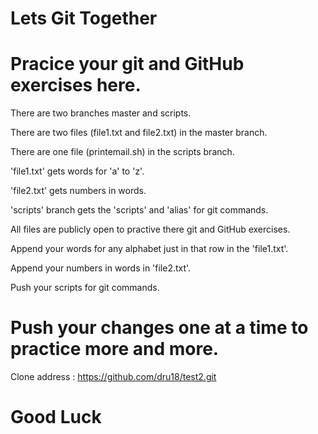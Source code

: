 # Lets Git Together


# Pracice your git and GitHub exercises here.


There are two branches master and scripts.

There are two files (file1.txt and file2.txt) in the master branch.

There are one file (printemail.sh) in the scripts branch.


'file1.txt' gets words for 'a' to 'z'.

'file2.txt' gets numbers in words.

'scripts' branch gets the 'scripts' and 'alias' for git commands.


All files are publicly open to practive there git and GitHub exercises.

Append your words for any alphabet just in that row in the 'file1.txt'.

Append your numbers in words in 'file2.txt'.

Push your scripts for git commands.

# Push your changes one at a time to practice more and more.

Clone address : https://github.com/dru18/test2.git

# Good Luck
